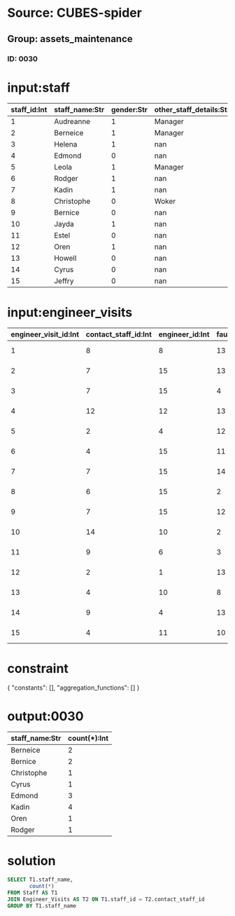 # Source: CUBES-spider
## Group: assets_maintenance
### ID: 0030

# input:staff

| staff_id:Int | staff_name:Str | gender:Str | other_staff_details:Str |
|---|---|---|---|
| 1 | Audreanne | 1 | Manager |
| 2 | Berneice | 1 | Manager |
| 3 | Helena | 1 | nan |
| 4 | Edmond | 0 | nan |
| 5 | Leola | 1 | Manager |
| 6 | Rodger | 1 | nan |
| 7 | Kadin | 1 | nan |
| 8 | Christophe | 0 | Woker |
| 9 | Bernice | 0 | nan |
| 10 | Jayda | 1 | nan |
| 11 | Estel | 0 | nan |
| 12 | Oren | 1 | nan |
| 13 | Howell | 0 | nan |
| 14 | Cyrus | 0 | nan |
| 15 | Jeffry | 0 | nan |

# input:engineer_visits

| engineer_visit_id:Int | contact_staff_id:Int | engineer_id:Int | fault_log_entry_id:Int | fault_status:Str | visit_start_datetime:Str | visit_end_datetime:Str | other_visit_details:Str |
|---|---|---|---|---|---|---|---|
| 1 | 8 | 8 | 13 | Waiting | 1978-10-12 23:14:40 | 1988-01-07 06:41:51 | nan |
| 2 | 7 | 15 | 13 | Return | 1980-05-02 23:31:18 | 1990-08-30 22:44:16 | nan |
| 3 | 7 | 15 | 4 | Waiting | 2010-02-23 18:16:23 | 1982-05-13 02:08:41 | nan |
| 4 | 12 | 12 | 13 | Fixed | 1996-11-07 05:31:35 | 1973-09-12 07:06:54 | nan |
| 5 | 2 | 4 | 12 | Fixed | 1994-07-27 22:35:48 | 2008-03-24 22:18:47 | nan |
| 6 | 4 | 15 | 11 | Fixed | 1984-07-14 22:47:51 | 2010-07-05 18:36:22 | nan |
| 7 | 7 | 15 | 14 | Reported | 1996-07-06 23:59:49 | 2012-11-27 06:26:01 | nan |
| 8 | 6 | 15 | 2 | Waiting | 1985-08-26 01:02:49 | 1971-03-29 23:46:30 | nan |
| 9 | 7 | 15 | 12 | Waiting | 1991-05-02 01:39:59 | 1970-08-01 15:35:51 | nan |
| 10 | 14 | 10 | 2 | Fixed | 1996-07-12 22:38:46 | 1970-03-25 14:44:29 | nan |
| 11 | 9 | 6 | 3 | Fixed | 1975-04-06 11:09:23 | 2000-01-27 09:33:10 | nan |
| 12 | 2 | 1 | 13 | Return | 2006-03-31 20:03:10 | 2013-09-29 20:50:24 | nan |
| 13 | 4 | 10 | 8 | Fixed | 2015-07-05 21:37:55 | 1988-10-20 12:02:00 | nan |
| 14 | 9 | 4 | 13 | Return | 1997-06-23 17:45:21 | 1980-12-19 08:30:46 | nan |
| 15 | 4 | 11 | 10 | Reported | 1970-07-19 19:21:32 | 2007-11-12 04:24:01 | nan |

# constraint

{
  "constants": [],
  "aggregation_functions": []
}

# output:0030

| staff_name:Str | count(*):Int |
|---|---|
| Berneice | 2 |
| Bernice | 2 |
| Christophe | 1 |
| Cyrus | 1 |
| Edmond | 3 |
| Kadin | 4 |
| Oren | 1 |
| Rodger | 1 |

# solution

```sql
SELECT T1.staff_name,
       count(*)
FROM Staff AS T1
JOIN Engineer_Visits AS T2 ON T1.staff_id = T2.contact_staff_id
GROUP BY T1.staff_name
```
